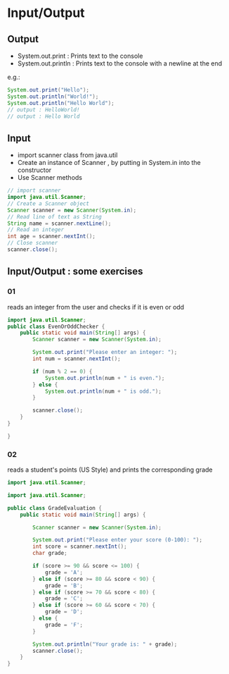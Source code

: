 # Input/Output 

## Output

- System.out.print : Prints text to the console
- System.out.println : Prints text to the console with a newline at the end

e.g.: 
```java
System.out.print("Hello");
System.out.println("World!");
System.out.println("Hello World");
// output : HelloWorld!
// output : Hello World
```
## Input 

- import scanner class from java.util
- Create an instance of Scanner , by putting in System.in into the constructor
- Use Scanner methods

```java
// import scanner
import java.util.Scanner;
// Create a Scanner object
Scanner scanner = new Scanner(System.in);
// Read line of text as String
String name = scanner.nextLine();
// Read an integer
int age = scanner.nextInt();
// Close scanner
scanner.close();
```

## Input/Output : some exercises
### 01
reads an integer from the user and checks if it is even or odd
```java
import java.util.Scanner;
public class EvenOrOddChecker {
    public static void main(String[] args) {
        Scanner scanner = new Scanner(System.in); 

        System.out.print("Please enter an integer: "); 
        int num = scanner.nextInt(); 

        if (num % 2 == 0) {
            System.out.println(num + " is even."); 
        } else {
            System.out.println(num + " is odd."); 
        }

        scanner.close(); 
    }
}

}

```

### 02
reads a student's points (US Style) and prints the corresponding grade
```java
import java.util.Scanner;

import java.util.Scanner;

public class GradeEvaluation {
    public static void main(String[] args) {

        Scanner scanner = new Scanner(System.in);

        System.out.print("Please enter your score (0-100): ");
        int score = scanner.nextInt();
        char grade;

        if (score >= 90 && score <= 100) {
            grade = 'A';
        } else if (score >= 80 && score < 90) {
            grade = 'B';
        } else if (score >= 70 && score < 80) {
            grade = 'C';
        } else if (score >= 60 && score < 70) {
            grade = 'D';
        } else {
            grade = 'F';
        }

        System.out.println("Your grade is: " + grade);
        scanner.close();
    }
}

```

